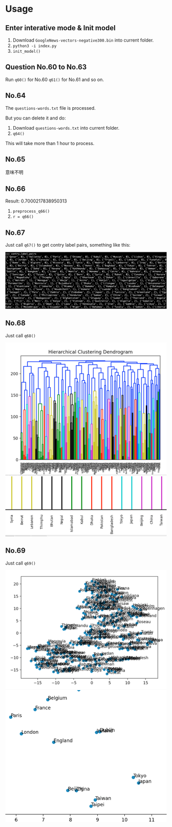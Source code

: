 # Usage 

## Enter interative mode & Init model 

1. Download `GoogleNews-vectors-negative300.bin` into current folder.
2. `python3 -i index.py`
3. `init_model()`

## Question No.60 to No.63

Run `q60()` for No.60 `q61()` for No.61 and so on.

## No.64

The `questions-words.txt` file is processed. 

But you can delete it and do:

1. Download `questions-words.txt` into current folder.
2. `q64()`

This will take more than 1 hour to process.


## No.65

意味不明


## No.66

Result: 0.7000217838950313

1. `preprocess_q66()`
2. `r = q66()`

## No.67

Just call `q67()` to get contry label pairs, something like this:

![](q67.png)

## No.68

Just call `q68()`

![](q68_1.png)
![](q68_2.png)


## No.69

Just call `q69()`

![](q69_1.png)
![](q69_2.png)
